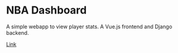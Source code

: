 # NBA Dashboard
A simple webapp to view player stats. A Vue.js frontend and Django backend.

[Link](https://nba-dashboard-jxkcl.ondigitalocean.app/)

